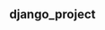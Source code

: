 <!-- https://learn.codeinstitute.net/courses/course-v1:CodeInstitute+FSD101N+6/courseware/ee3b87b8275b4957836c22551f2a1d17/2e1fffd7bab3480993e33519b89ce334/?child=first -->

## django_project